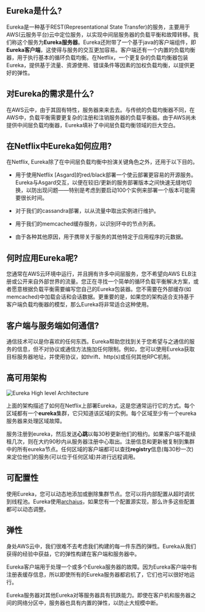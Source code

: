 ## Eureka是什么?

Eureka是一种基于REST(Representational State Transfer)的服务，主要用于AWS(云服务平台)云中定位服务，以实现中间层服务器的负载平衡和故障转移。我们称这个服务为**Eureka服务器**。Eureka还附带了一个基于java的客户端组件，即**Eureka客户端**，这使得与服务的交互更加容易。客户端还有一个内置的负载均衡器，用于执行基本的循环负载均衡。在Netflix，一个更复杂的负载均衡器包装Eureka，提供基于流量、资源使用、错误条件等因素的加权负载均衡，以提供更好的弹性。

## 对Eureka的需求是什么?

在AWS云中，由于其固有特性，服务器来来去去。与传统的负载均衡器不同，在AWS中，负载平衡需要更复杂的注册和注销服务器的负载平衡器。由于AWS尚未提供中间层负载均衡器，Eureka填补了中间层负载均衡领域的巨大空白。

## 在Netflix中Eureka如何应用?

在Netflix, Eureka除了在中间层负载均衡中扮演关键角色之外，还用于以下目的。

*  用于使用Netflix [Asgard]的red/black部署一个使云部署更容易的开源服务。Eureka与Asgard交互，以便在较旧/更新的服务部署版本之间快速无缝地切换，以防出现问题——特别是考虑到要启动100个实例来部署一个版本可能需要很长时间。

* 对于我们的cassandra部署，以从流量中取出实例进行维护。

* 用于我们的memcached缓存服务，以识别环中的节点列表。

* 由于各种其他原因，用于携带关于服务的其他特定于应用程序的元数据。

## 何时应用Eureka呢? 

您通常在AWS云环境中运行，并且拥有许多中间层服务，您不希望向AWS ELB注册或公开来自外部世界的流量。您正在寻找一个简单的循环负载平衡解决方案，或者愿意根据负载平衡需要编写您自己的Eureka包装器。您不需要在外部缓存(如memcached)中加载会话和会话数据。更重要的是，如果您的架构适合支持基于客户端负载均衡器的模型，那么Eureka将非常适合这种使用。

## 客户端与服务端如何通信? 

通信技术可以是你喜欢的任何东西。Eureka帮助您找到关于您希望与之通信的服务的信息，但不对协议或通信方法施加任何限制。例如，您可以使用Eureka获取目标服务器地址，并使用协议，如thrift、http(s)或任何其他RPC机制。

## 高可用架构  

![Eureka High level Architecture](https://github.com/Netflix/eureka/raw/master/images/eureka_architecture.png)

上面的架构描述了如何在Netflix上部署Eureka，这是您通常运行它的方式。每个区域都有一个**eureka**集群，它只知道该区域的实例。每个区域至少有一个eureka服务器来处理区域故障。

服务注册到eureka，然后发送**心跳**以每30秒更新他们的租约。如果客户端不能续租几次，则在大约90秒内从服务器注册中心取出。注册信息和更新被复制到集群中的所有eureka节点。任何区域的客户端都可以查找**registry**信息(每30秒一次)来定位他们的服务(可以位于任何区域)并进行远程调用。

## 可配置性 

使用Eureka，您可以动态地添加或删除集群节点。您可以将内部配置从超时调优到线程池。Eureka使用[archaius](https://github.com/Netflix/archaius)，如果您有一个配置源实现，那么许多这些配置都可以动态调整。

## 弹性

身处AWS云中，我们很难不去考虑我们构建的每一件东西的弹性。Eureka从我们获得的经验中获益，它的弹性构建在客户端和服务器中。

Eureka客户端用于处理一个或多个Eureka服务器的故障。因为Eureka客户端中有注册表缓存信息，所以即使所有的Eureka服务器都宕机了，它们也可以很好地运行。

Eureka服务器对其他Eureka对等服务器具有抗跌能力。即使在客户机和服务器之间的网络分区中，服务器也具有内置的弹性，以防止大规模中断。


